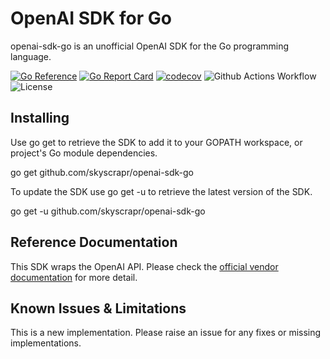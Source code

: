 # OpenAI SDK for Go

openai-sdk-go is an unofficial OpenAI SDK for the Go programming language.

[![Go Reference](https://pkg.go.dev/badge/github.com/skyscrapr/openai-sdk-go.svg)](https://pkg.go.dev/github.com/skyscrapr/openai-sdk-go)
[![Go Report Card](https://goreportcard.com/badge/github.com/skyscrapr/openai-sdk-go)](https://goreportcard.com/report/github.com/skyscrapr/openai-sdk-go)
[![codecov](https://codecov.io/gh/skyscrapr/openai-sdk-go/branch/main/graph/badge.svg?token=KG8ZTLDHS3)](https://codecov.io/gh/skyscrapr/openai-sdk-go)
![Github Actions Workflow](https://github.com/skyscrapr/openai-sdk-go/actions/workflows/go.yml/badge.svg)
![License](https://img.shields.io/dub/l/vibe-d.svg)

## Installing

Use go get to retrieve the SDK to add it to your GOPATH workspace, or project's Go module dependencies.

go get github.com/skyscrapr/openai-sdk-go

To update the SDK use go get -u to retrieve the latest version of the SDK.

go get -u github.com/skyscrapr/openai-sdk-go

## Reference Documentation

This SDK wraps the OpenAI API. Please check the [official vendor documentation](https://platform.openai.com/docs/api-reference) for more detail.

## Known Issues & Limitations

This is a new implementation.
Please raise an issue for any fixes or missing implementations.
